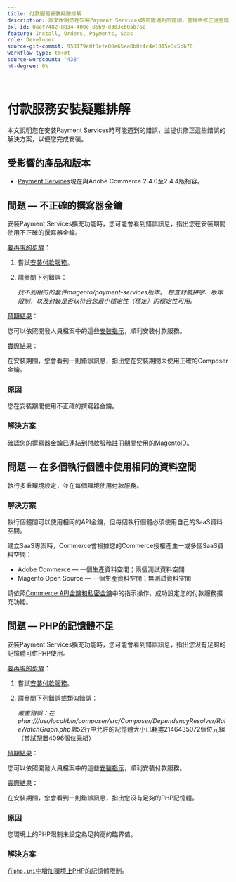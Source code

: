 ```yaml
---
title: 付款服務安裝疑難排解
description: 本文說明您在安裝Payment Services時可能遇到的錯誤，並提供修正這些錯誤的解決方案，以便您完成安裝。
exl-id: 0aef7482-8834-400e-85b9-d3d3eb0ab76e
feature: Install, Orders, Payments, Saas
role: Developer
source-git-commit: 958179e0f3efe08e65ea8b0c4c4e1015e3c5bb76
workflow-type: tm+mt
source-wordcount: '438'
ht-degree: 0%

---
```


# 付款服務安裝疑難排解

本文說明您在安裝Payment Services時可能遇到的錯誤，並提供修正這些錯誤的解決方案，以便您完成安裝。

## 受影響的產品和版本

* [Payment Services](https://marketplace.magento.com/magento-payment-services.html)現在與Adobe Commerce 2.4.0至2.4.4版相容。

## 問題 — 不正確的撰寫器金鑰

安裝Payment Services擴充功能時，您可能會看到錯誤訊息，指出您在安裝期間使用不正確的撰寫器金鑰。

<u>要再現的步驟</u>：

1. 嘗試[安裝付款服務](https://experienceleague.adobe.com/docs/commerce-merchant-services/payment-services/get-started/install.html)。
1. 請參閱下列錯誤：

   *找不到相符的套件magento/payment-services版本。 檢查封裝拼字、版本限制，以及封裝是否以符合您最小穩定性（穩定）的穩定性可用。*

<u>預期結果</u>：

您可以依照開發人員檔案中的這些[安裝指示](https://experienceleague.adobe.com/docs/commerce-merchant-services/payment-services/get-started/install.html)，順利安裝付款服務。

<u>實際結果</u>：

在安裝期間，您會看到一則錯誤訊息，指出您在安裝期間未使用正確的Composer金鑰。

### 原因

您在安裝期間使用不正確的撰寫器金鑰。

### 解決方案

確認您的[撰寫器金鑰已連結到付款服務註冊期間使用的MagentoID](https://experienceleague.adobe.com/docs/commerce-merchant-services/payment-services/get-started/install.html#incorrect-composer-keys)。

## 問題 — 在多個執行個體中使用相同的資料空間

執行多重環境設定，並在每個環境使用付款服務。

### 解決方案

執行個體間可以使用相同的API金鑰，但每個執行個體必須使用自己的SaaS資料空間。

建立SaaS專案時，Commerce會根據您的Commerce授權產生一或多個SaaS資料空間：

* Adobe Commerce — 一個生產資料空間；兩個測試資料空間
* Magento Open Source — 一個生產資料空間；無測試資料空間

請依照[Commerce API金鑰和私密金鑰](https://experienceleague.adobe.com/docs/commerce-merchant-services/payment-services/get-started/connect.html#obtain-api-credentials)中的指示操作，成功設定您的付款服務擴充功能。

## 問題 — PHP的記憶體不足

安裝Payment Services擴充功能時，您可能會看到錯誤訊息，指出您沒有足夠的記憶體可供PHP使用。

<u>要再現的步驟</u>：

1. 嘗試[安裝付款服務](https://experienceleague.adobe.com/docs/commerce-merchant-services/payment-services/get-started/install.html)。
1. 請參閱下列錯誤或類似錯誤：

   *嚴重錯誤：在phar:///usr/local/bin/composer/src/Composer/DependencyResolver/RuleWatchGraph.php第52*&#x200B;行中允許的記憶體大小已耗盡2146435072個位元組（嘗試配置4096個位元組）

<u>預期結果</u>：

您可以依照開發人員檔案中的這些[安裝指示](https://experienceleague.adobe.com/docs/commerce-merchant-services/payment-services/get-started/install.html)，順利安裝付款服務。

<u>實際結果</u>：

在安裝期間，您會看到一則錯誤訊息，指出您沒有足夠的PHP記憶體。

### 原因

您環境上的PHP限制未設定為足夠高的臨界值。

### 解決方案

[在`php.ini`中增加環境上PHP](https://experienceleague.adobe.com/docs/commerce-merchant-services/payment-services/get-started/install.html#not-enough-memory-for-php)的記憶體限制。
